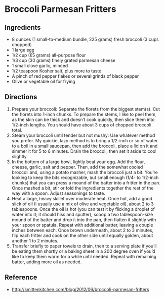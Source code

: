 # Broccoli Parmesan Fritters

## Ingredients

* 8 ounces (1 small-to-medium bundle, 225 grams) fresh broccoli (3 cups chopped)
* 1 large egg
* 1/2 cup (65 grams) all-purpose flour
* 1/3 cup (30 grams) finely grated parmesan cheese
* 1 small clove garlic, minced
* 1/2 teaspoon Kosher salt, plus more to taste
* A pinch of red pepper flakes or several grinds of black pepper
* Olive or vegetable oil for frying

## Directions

1. Prepare your broccoli: Separate the florets from the biggest stem(s). Cut the florets into 1-inch chunks. To prepare the stems, I like to peel them, as the skin can be thick and doesn’t cook quickly, then slice them into 1/2-inch lengths. You should have about 3 cups of chopped broccoli total.
2. Steam your broccoli until tender but not mushy: Use whatever method you prefer. My quickie, lazy method is to bring a 1/2-inch or so of water to a boil in a small saucepan, then add the broccoli, place a lid on it and simmer it for 5 to 6 minutes. Drain the broccoli, then set it aside to cool slightly.
3. In the bottom of a large bowl, lightly beat your egg. Add the flour, cheese, garlic, salt and pepper. Then, add the somewhat cooled broccoli and, using a potato masher, mash the broccoli just a bit. You’re looking to keep the bits recognizable, but small enough (1/4- to 1/2-inch chunks) that you can press a mound of the batter into a fritter in the pan. Once mashed a bit, stir or fold the ingredients together the rest of the way with a spoon. Adjust seasonings to taste.
4. Heat a large, heavy skillet over moderate heat. Once hot, add a good slick of oil (I usually use a mix of olive and vegetable oil), about 2 to 3 tablespoons. Once the oil is hot (you can test it by flicking a droplet of water into it; it should hiss and sputter), scoop a two tablespoon-size mound of the batter and drop it into the pan, then flatten it slightly with your spoon or spatula. Repeat with additional batter, leaving a couple inches between each. Once brown underneath, about 2 to 3 minutes, flip each fritter and cook on the other side until equally golden, about another 1 to 2 minutes.
5. Transfer briefly to paper towels to drain, then to a serving plate if you’ll be eating them shortly or a baking sheet in a 200 degree oven if you’d like to keep them warm for a while until needed. Repeat with remaining batter, adding more oil as needed.

## Reference

* <http://smittenkitchen.com/blog/2012/06/broccoli-parmesan-fritters>
